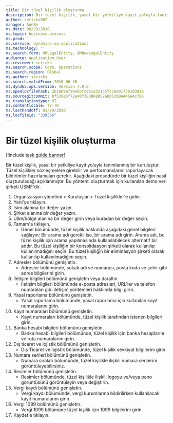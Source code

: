 ```yaml
---
title: Bir tüzel kişilik oluşturma
description: Bir tüzel kişilik, yasal bir yetkiliye kayıt yoluyla tanımlanmış bir kuruluştur.
author: sericks007
manager: AnnBe
ms.date: 08/29/2018
ms.topic: business-process
ms.prod: ''
ms.service: dynamics-ax-applications
ms.technology: ''
ms.search.form: OMLegalEntity, OMNewLegalEntity
audience: Application User
ms.reviewer: sericks
ms.search.scope: Core, Operations
ms.search.region: Global
ms.author: sericks
ms.search.validFrom: 2016-06-30
ms.dyn365.ops.version: Version 7.0.0
ms.openlocfilehash: 2b1869afa9ebbfc81ca321c57cc8e01739103d16
ms.sourcegitcommit: 0f530e5f72a40f383868957a6b5cb0e446e4c795
ms.translationtype: HT
ms.contentlocale: tr-TR
ms.lasthandoff: 01/29/2019
ms.locfileid: "338556"
---
```

# <a name="create-a-legal-entity"></a>Bir tüzel kişilik oluşturma

[!include [task guide banner](../../includes/task-guide-banner.md)]

Bir tüzel kişilik, yasal bir yetkiliye kayıt yoluyla tanımlanmış bir kuruluştur. Tüzel kişilikler sözleşmelere girebilir ve performanslarını raporlayacak bildirimler hazırlamaları gerekir. Aşağıdaki prosedürde bir tüzel kişiliğin nasıl oluşturulacağı açıklanmıştır. Bu yöntemi oluşturmak için kullanılan demo veri şirketi USMF'dir.

1. Organizasyon yönetimi > Kuruluşlar > Tüzel kişilikler'e gidin.
2. Yeni'ye tıklayın.
3. İsim alanına bir değer yazın.
4. Şirket alanına bir değer yazın.
5. Ülke/bölge alanına bir değer girin veya buradan bir değer seçin.
6. Tamam'a tıklayın.
    * Genel bölümünde, tüzel kişilik hakkında aşağıdaki genel bilgileri sağlayın: Bir arama adı gerekli ise, bir arama adı girin. Arama adı, bu tüzel kişilik için arama yapılmasında kullanılabilecek alternatif bir addır. Bu tüzel kişiliğin bir konsolidasyon şirketi olarak kullanılıp kullanılmadığını seçin. Bu tüzel kişiliğin bir eliminasyon şirketi olarak kullanılıp kullanılmadığını seçin.  
7. Adresler bölümünü genişletin.
    * Adresler bölümünde, sokak adı ve numarası, posta kodu ve şehir gibi adres bilgilerini girin.  
8. İletişim bilgileri bölümünü genişletin veya daraltın.
    * İletişim bilgileri bölümünde e-posta adresleri, URL'ler ve telefon numaraları gibi iletişim yöntemleri hakkında bilgi girin.  
9. Yasal raporlama bölümünü genişletin.
    * Yasal raporlama bölümünde, yasal raporlama için kullanılan kayıt numaralarını girin.  
10. Kayıt numaraları bölümünü genişletin.
    * Kayıt numaraları bölümünde, tüzel kişilik tarafından istenen bilgileri girin.  
11. Banka hesabı bilgileri bölümünü genişletin.
    * Banka hesabı bilgileri bölümünde, tüzel kişilik için banka hesaplarını ve rota numaralarını girin.  
12. Dış ticaret ve lojistik bölümünü genişletin.
    * Dış Ticaret ve lojistik bölümünde, tüzel kişilik sevkiyat bilgilerini girin.  
13. Numara serileri bölümünü genişletin.
    * Numara sıraları bölümünde, tüzel kişilikle ilişkili numara serilerini görüntüleyebilirsiniz.  
14. Resimler bölümünü genişletin.
    * Resimler bölümünde, tüzel kişilikle ilişkili logoyu ve/veya pano görüntüsünü görüntüleyin veya değiştirin.  
15. Vergi kaydı bölümünü genişletin.
    * Vergi kaydı bölümünde, vergi kurumlarına bildirilirken kullanılacak kayıt numaralarını girin.  
16. Vergi 1099 bölümünü genişletin.
    * Vergi 1099 bölümüne tüzel kişilik için 1099 bilgilerini girin.  
17. Kaydet'e tıklayın.

